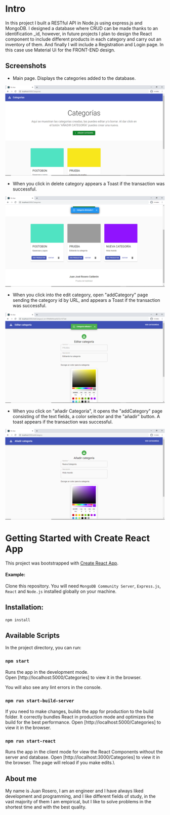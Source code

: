 # Intro

In this project I built a RESTful API in Node.js using express.js and MongoDB. I designed a database where CRUD can be made thanks to an identification _id, however, in future projects I plan to design the React component to include different products in each category and carry out an inventory of them. And finally I will include a Registration and Login page. In this case use Material Ui for the FRONT-END design.

## Screenshots

* Main page. Displays the categories added to the database.

 ![Main Page](https://github.com/JuanRosero97/categories-mern/blob/master/screenshots/sc1.png)

* When you click in delete category appears a Toast if the transaction was successful.
  
 ![Delete Toast](https://github.com/JuanRosero97/categories-mern/blob/master/screenshots/sc2.png)

* When you click into the edit category, open "addCategory" page sending the category id by URL, and appears a Toast if the transaction was successful.
  
 ![Edit Toast](https://github.com/JuanRosero97/categories-mern/blob/master/screenshots/sc3.png)

 * When you click on "añadir Categoria", it opens the "addCategory" page consisting of the text fields, a color selector and the "añadir" button. A toast appears if the transaction was successful.
  
 ![Add Category](https://github.com/JuanRosero97/categories-mern/blob/master/screenshots/sc4.png)

# Getting Started with Create React App

This project was bootstrapped with [Create React App](https://github.com/facebook/create-react-app).

#### Example:  
Clone this repository. You will need `MongoDB Community Server`, `Express.js`, `React` and `Node.js` installed globally on your machine.  

## Installation:

`npm install`  

## Available Scripts

In the project directory, you can run:

### `npm start`

Runs the app in the development mode.\
Open [http://localhost:5000/Categories] to view it in the browser.

You will also see any lint errors in the console.

### `npm run start-build-server`

If you need to make changes,  builds the app for production to the build folder.
It correctly bundles React in production mode and optimizes the build for the best performance.
Open [http://localhost:5000/Categories] to view it in the browser. 

### `npm run start-react`

Runs the app in the client mode for view the React Components without the server and database.
Open [http://localhost:3000/Categories] to view it in the browser.
The page will reload if you make edits.\

## About me

My name is Juan Rosero, I am an engineer and I have always liked development and programming, and I like different fields of study, in the vast majority of them I am empirical, but I like to solve problems in the shortest time and with the best quality.


